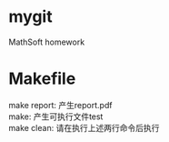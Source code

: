# mygit
MathSoft homework

# Makefile
make report:  产生report.pdf  
make:  产生可执行文件test  
make clean:  请在执行上述两行命令后执行
